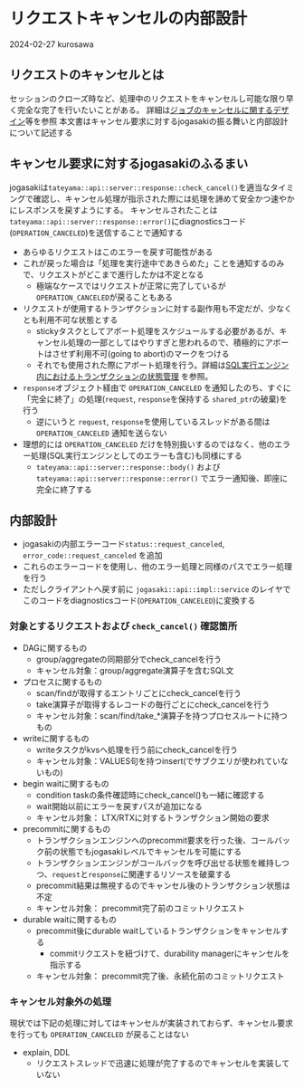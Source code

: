 # リクエストキャンセルの内部設計

2024-02-27 kurosawa

## リクエストのキャンセルとは

セッションのクローズ時など、処理中のリクエストをキャンセルし可能な限り早く完全な完了を行いたいことがある。
詳細は[ジョブのキャンセルに関するデザイン](https://github.com/project-tsurugi/tateyama/blob/master/docs/internal/job-cancel-design_ja.md)等を参照
本文書はキャンセル要求に対するjogasakiの振る舞いと内部設計について記述する

## キャンセル要求に対するjogasakiのふるまい

jogasakiは`tateyama::api::server::response::check_cancel()`を適当なタイミングで確認し、キャンセル処理が指示された際には処理を諦めて安全かつ速やかにレスポンスを戻すようにする。
キャンセルされたことは`tateyama::api::server::response::error()`にdiagnosticsコード(`OPERATION_CANCELED`)を送信することで通知する
- あらゆるリクエストはこのエラーを戻す可能性がある
- これが戻った場合は「処理を実行途中であきらめた」ことを通知するのみで、リクエストがどこまで進行したかは不定となる
  - 極端なケースではリクエストが正常に完了しているが`OPERATION_CANCELED`が戻ることもある
- リクエストが使用するトランザクションに対する副作用も不定だが、少なくとも利用不可な状態とする
  - stickyタスクとしてアボート処理をスケジュールする必要があるが、キャンセル処理の一部としてはやりすぎと思われるので、積極的にアボートはさせず利用不可(going to abort)のマークをつける
  - それでも使用された際にアボート処理を行う。詳細は[SQL実行エンジン内におけるトランザクションの状態管理](20240425-tx-state) を参照。
- `response`オブジェクト経由で `OPERATION_CANCELED` を通知したのち、すぐに「完全に終了」の処理(`request`, `response`を保持する `shared_ptr`の破棄)を行う
  - 逆にいうと `request`, `response`を使用しているスレッドがある間は `OPERATION_CANCELED` 通知を送らない
- 理想的には `OPERATION_CANCELED` だけを特別扱いするのではなく、他のエラー処理(SQL実行エンジンとしてのエラーも含む)も同様にする
  - `tateyama::api::server::response::body()` および `tateyama::api::server::response::error()` でエラー通知後、即座に完全に終了する

## 内部設計

- jogasakiの内部エラーコード`status::request_canceled`, `error_code::request_canceled` を追加
- これらのエラーコードを使用し、他のエラー処理と同様のパスでエラー処理を行う
- ただしクライアントへ戻す前に `jogasaki::api::impl::service` のレイヤでこのコードをdiagnosticsコード(`OPERATION_CANCELED`)に変換する

### 対象とするリクエストおよび `check_cancel()` 確認箇所

- DAGに関するもの
  - group/aggregateの同期部分でcheck_cancelを行う
  - キャンセル対象：group/aggregate演算子を含むSQL文
- プロセスに関するもの
  - scan/findが取得するエントリごとにcheck_cancelを行う
  - take演算子が取得するレコードの毎行ごとにcheck_cancelを行う
  - キャンセル対象：scan/find/take_*演算子を持つプロセスルートに持つもの
- writeに関するもの
  - writeタスクがkvsへ処理を行う前にcheck_cancelを行う
  - キャンセル対象：VALUES句を持つinsert(でサブクエリが使われていないもの)
- begin waitに関するもの
  - condition taskの条件確認時にcheck_cancel()も一緒に確認する
  - wait開始以前にエラーを戻すパスが追加になる
  - キャンセル対象： LTX/RTXに対するトランザクション開始の要求
- precommitに関するもの
  - トランザクションエンジンへのprecommit要求を行った後、コールバック前の状態でもjogasakiレベルでキャンセルを可能にする
  - トランザクションエンジンがコールバックを呼び出せる状態を維持しつつ、`request`と`response`に関連するリソースを破棄する
  - precommit結果は無視するのでキャンセル後のトランザクション状態は不定
  - キャンセル対象： precommit完了前のコミットリクエスト
- durable waitに関するもの
  - precommit後にdurable waitしているトランザクションをキャンセルする
    - commitリクエストを紐づけて、durability managerにキャンセルを指示する
  - キャンセル対象： precommit完了後、永続化前のコミットリクエスト

### キャンセル対象外の処理

現状では下記の処理に対してはキャンセルが実装されておらず、キャンセル要求を行っても `OPERATION_CANCELED` が戻ることはない

- explain, DDL
  - リクエストスレッドで迅速に処理が完了するのでキャンセルを実装していない

